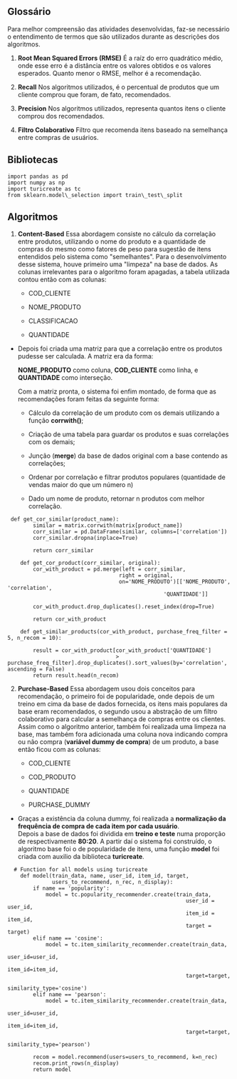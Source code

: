 ## Glossário

Para melhor compreensão das atividades desenvolvidas, faz-se necessário o entendimento de termos que são utilizados durante as descrições dos algoritmos.

1.  **Root Mean Squared Errors (RMSE)**
    É a raíz do erro quadrático médio, onde esse erro é a distância entre os valores obtidos e os valores esperados. Quanto menor o RMSE, melhor é a recomendação.

2.  **Recall**
    Nos algoritmos utilizados, é o percentual de produtos que um cliente comprou que foram, de fato, recomendados.

3.  **Precision**
    Nos algoritmos utilizados, representa quantos itens o cliente comprou dos recomendados.

4.  **Filtro Colaborativo**
    Filtro que recomenda itens baseado na semelhança entre compras de usuários.

## Bibliotecas 
```
import pandas as pd
import numpy as np
import turicreate as tc
from sklearn.model\_selection import train\_test\_split
```
## Algoritmos

1.  **Content-Based**
    Essa abordagem consiste no cálculo da correlação entre produtos, utilizando o nome do produto e a quantidade de compras do mesmo como fatores de peso para sugestão de itens entendidos pelo sistema como \"semelhantes\".
    Para o desenvolvimento desse sistema, houve primeiro uma \"limpeza\" na base de dados. As colunas irrelevantes para o algoritmo foram apagadas, a tabela utilizada contou então com as colunas:
    -   COD\_CLIENTE

    -   NOME\_PRODUTO

    -   CLASSIFICACAO

    -   QUANTIDADE

- Depois foi criada uma matriz para que a correlação entre os produtos pudesse ser calculada. A matriz era da forma:

  **NOME\_PRODUTO** como coluna, **COD\_CLIENTE** como linha, e **QUANTIDADE** como interseção.

  Com a matriz pronta, o sistema foi enfim montado, de forma que as recomendações foram feitas da seguinte forma:

  -   Cálculo da correlação de um produto com os demais utilizando a função **corrwith()**;

  -   Criação de uma tabela para guardar os produtos e suas correlações com os demais;

  -   Junção (**merge**) da base de dados original com a base contendo as correlações;

  -   Ordenar por correlação e filtrar produtos populares (quantidade de vendas maior do que um número n)

  -   Dado um nome de produto, retornar n produtos com melhor correlação.
```
 def get_cor_similar(product_name):
	    similar = matrix.corrwith(matrix[product_name])
	    corr_similar = pd.DataFrame(similar, columns=['correlation'])
	    corr_similar.dropna(inplace=True)
	    
	    return corr_similar

	def get_cor_product(corr_similar, original):
	    cor_with_product = pd.merge(left = corr_similar,
	                               right = original,
	                               on='NOME_PRODUTO')[['NOME_PRODUTO', 'correlation',
	                                             'QUANTIDADE']]
	    
	    cor_with_product.drop_duplicates().reset_index(drop=True)
	    
	    return cor_with_product

	def get_similar_products(cor_with_product, purchase_freq_filter = 5, n_recom = 10):
	       
	    result = cor_with_product[cor_with_product['QUANTIDADE'] 
	                              > purchase_freq_filter].drop_duplicates().sort_values(by='correlation', ascending = False)
	    return result.head(n_recom)
```
2.  **Purchase-Based**
    Essa abordagem usou dois conceitos para recomendação, o primeiro foi de popularidade, onde depois de um treino em cima da base de dados fornecida, os itens mais populares da base eram recomendados, o segundo usou a abstração de um filtro colaborativo para calcular a semelhança de compras entre os clientes.
    Assim como o algoritmo anterior, também foi realizada uma limpeza na base, mas também fora adicionada uma coluna nova indicando compra ou não compra (**variável dummy de compra**) de um produto, a base então ficou com as colunas:
    -   COD\_CLIENTE

    -   COD\_PRODUTO

    -   QUANTIDADE

    -   PURCHASE\_DUMMY

- Graças a existência da coluna dummy, foi realizada a **normalização da frequência de compra de cada item por cada usuário**.\
  Depois a base de dados foi dividida em **treino e teste** numa proporção de respectivamente **80:20**.
  A partir daí o sistema foi construído, o algoritmo base foi o de popularidade de itens, uma função **model** foi criada com auxilio da biblioteca **turicreate**.
```
  # Function for all models using turicreate
	def model(train_data, name, user_id, item_id, target, 
	          users_to_recommend, n_rec, n_display):
	    if name == 'popularity':
	        model = tc.popularity_recommender.create(train_data, 
	                                                    user_id = user_id, 
	                                                    item_id = item_id,
	                                                    target = target)
	    elif name == 'cosine':
	        model = tc.item_similarity_recommender.create(train_data, 
	                                                    user_id=user_id, 
	                                                    item_id=item_id, 
	                                                    target=target, 
	                                                    similarity_type='cosine')
	    elif name == 'pearson':
	        model = tc.item_similarity_recommender.create(train_data, 
	                                                    user_id=user_id, 
	                                                    item_id=item_id, 
	                                                    target=target, 
	                                                    similarity_type='pearson')
	        
	    recom = model.recommend(users=users_to_recommend, k=n_rec)
	    recom.print_rows(n_display)
	    return model
```
